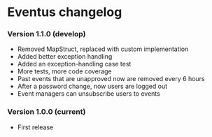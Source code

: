 # Eventus changelog

### Version 1.1.0 (develop)
- Removed MapStruct, replaced with custom implementation
- Added better exception handling
- Added an exception-handling case test
- More tests, more code coverage
- Past events that are unapproved now are removed every 6 hours
- After a password change, now users are logged out
- Event managers can unsubscribe users to events

### Version 1.0.0 (current)
- First release
